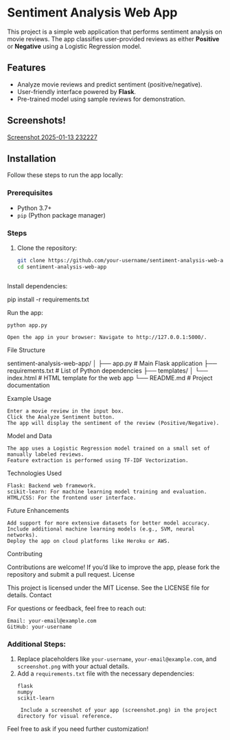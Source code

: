 # Sentiment Analysis Web App

This project is a simple web application that performs sentiment analysis on movie reviews. The app classifies user-provided reviews as either **Positive** or **Negative** using a Logistic Regression model.

## Features

- Analyze movie reviews and predict sentiment (positive/negative).
- User-friendly interface powered by **Flask**.
- Pre-trained model using sample reviews for demonstration.

## Screenshots!

[Screenshot 2025-01-13 232227](https://github.com/user-attachments/assets/9450d445-23bc-4cf3-926d-d9ffc4ba58d7)

## Installation

Follow these steps to run the app locally:

### Prerequisites

- Python 3.7+
- `pip` (Python package manager)

### Steps

1. Clone the repository:
   ```bash
   git clone https://github.com/your-username/sentiment-analysis-web-app.git
   cd sentiment-analysis-web-app



Install dependencies:

pip install -r requirements.txt

Run the app:

    python app.py

    Open the app in your browser: Navigate to http://127.0.0.1:5000/.

File Structure

sentiment-analysis-web-app/
│
├── app.py                # Main Flask application
├── requirements.txt      # List of Python dependencies
├── templates/
│   └── index.html        # HTML template for the web app
└── README.md             # Project documentation

Example Usage

    Enter a movie review in the input box.
    Click the Analyze Sentiment button.
    The app will display the sentiment of the review (Positive/Negative).

Model and Data

    The app uses a Logistic Regression model trained on a small set of manually labeled reviews.
    Feature extraction is performed using TF-IDF Vectorization.

Technologies Used

    Flask: Backend web framework.
    scikit-learn: For machine learning model training and evaluation.
    HTML/CSS: For the frontend user interface.

Future Enhancements

    Add support for more extensive datasets for better model accuracy.
    Include additional machine learning models (e.g., SVM, neural networks).
    Deploy the app on cloud platforms like Heroku or AWS.

Contributing

Contributions are welcome! If you’d like to improve the app, please fork the repository and submit a pull request.
License

This project is licensed under the MIT License. See the LICENSE file for details.
Contact

For questions or feedback, feel free to reach out:

    Email: your-email@example.com
    GitHub: your-username


### Additional Steps:
1. Replace placeholders like `your-username`, `your-email@example.com`, and `screenshot.png` with your actual details.
2. Add a `requirements.txt` file with the necessary dependencies:
   ```plaintext
   flask
   numpy
   scikit-learn

    Include a screenshot of your app (screenshot.png) in the project directory for visual reference.

Feel free to ask if you need further customization!
